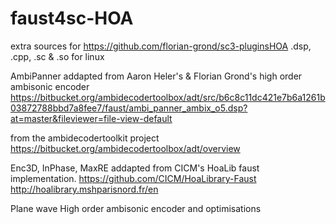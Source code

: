 # faust4sc-HOA
extra sources for https://github.com/florian-grond/sc3-pluginsHOA
.dsp, .cpp, .sc & .so for linux

AmbiPanner addapted from Aaron Heler's & Florian Grond's high order ambisonic encoder
https://bitbucket.org/ambidecodertoolbox/adt/src/b6c8c11dc421e7b6a1261b03872788bbd7a8fee7/faust/ambi_panner_ambix_o5.dsp?at=master&fileviewer=file-view-default

from the ambidecodertoolkit project
https://bitbucket.org/ambidecodertoolbox/adt/overview

Enc3D, InPhase, MaxRE addapted from CICM's HoaLib faust implementation.
https://github.com/CICM/HoaLibrary-Faust 
http://hoalibrary.mshparisnord.fr/en

Plane wave High order ambisonic encoder and optimisations 
